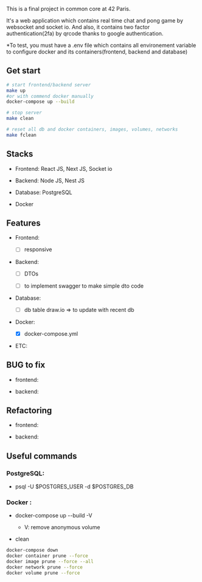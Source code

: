 This is a final project in common core at 42 Paris.

It's a web application which contains real time chat and pong game by websocket and socket io. And also, it contains two factor authentication(2fa) by qrcode thanks to google authentication.

\*To test, you must have a .env file which contains all environement variable to configure docker and its containers(frontend, backend and database)

## Get start

```bash
# start frontend/backend server
make up
#or with commend docker manually
docker-compose up --build

# stop server
make clean

# reset all db and docker containers, images, volumes, networks
make fclean
```

## Stacks

- Frontend: React JS, Next JS, Socket io

- Backend: Node JS, Nest JS

- Database: PostgreSQL

- Docker

## Features

- Frontend:

  - [ ] responsive

- Backend:

  - [ ] DTOs

  - [ ] to implement swagger to make simple dto code

- Database:

  - [ ] db table draw.io => to update with recent db

- Docker:

  - [x] docker-compose.yml

- ETC:

## BUG to fix

- frontend:

- backend:

## Refactoring

- frontend:

- backend:

## Useful commands

### PostgreSQL:

- psql -U $POSTGRES_USER -d $POSTGRES_DB

### Docker :

- docker-compose up --build -V

  - V: remove anonymous volume

- clean

```bash
docker-compose down
docker container prune --force
docker image prune --force --all
docker network prune --force
docker volume prune --force
```
